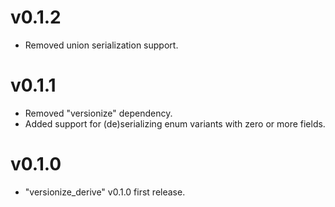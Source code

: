 # v0.1.2

- Removed union serialization support.

# v0.1.1

- Removed "versionize" dependency.
- Added support for (de)serializing enum variants with zero or more fields.

# v0.1.0

- "versionize_derive" v0.1.0 first release.
